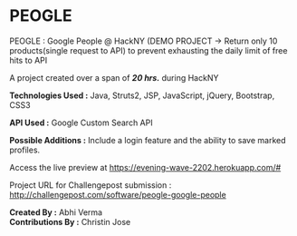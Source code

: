 # PEOGLE
PEOGLE : Google People @ HackNY
(DEMO PROJECT -> Return only 10 products(single request to API) to prevent exhausting the daily limit of free hits to API

A project created over a span of <i><b>20 hrs.</b></i> during HackNY

<b>Technologies Used :</b> Java, Struts2, JSP, JavaScript, jQuery, Bootstrap, CSS3

<b>API Used :</b> Google Custom Search API

<b>Possible Additions :</b> Include a login feature and the ability to save marked profiles.

Access the live preview at https://evening-wave-2202.herokuapp.com/# 

Project URL for Challengepost submission : http://challengepost.com/software/peogle-google-people

<b>Created By :</b> Abhi Verma<br>
<b>Contributions By :</b> Christin Jose


